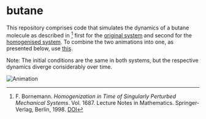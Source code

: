# butane

This repository comprises code that simulates the dynamics of a butane molecule as described in [^1] first for the [original system](/original_system.nb) and second for the [homogenised system](/homogenised_system.nb). To combine the two animations into one, as presented below, use [this](/create_animation.nb).

Note: The initial conditions are the same in both systems, but the respective dynamics diverge considerably over time.

![Animation](https://github.com/mtklar/butane/assets/49459830/a3670ea5-2a4f-49d7-82ce-3bf258995702)

[^1]: F. Bornemann. *Homogenization in Time of Singularly Perturbed Mechanical
Systems*. Vol. 1687. Lecture Notes in Mathematics. Springer-Verlag, Berlin, 1998. [DOI](https://doi.org/10.1007/BFb0092091)

